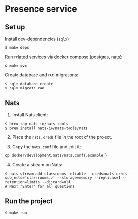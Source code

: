 # Presence service

## Set up

Install dev-dependencies (`sqlx`):

```shell
$ make deps
```

Run related services via docker-compose (postgres, nats):

```shell
$ make svc
```

Create database and run migrations:

```shell
$ sqlx database create
$ sqlx migrate run
```

## Nats

1. Install Nats client:

```shell
$ brew tap nats-io/nats-tools
$ brew install nats-io/nats-tools/nats
```

2. Place the `nats.creds` file in the root of the project.

3. Copy the `nats.conf` file and edit it:

```shell
cp docker/development/nats/nats.conf{.example,}
```

4. Create a stream on Nats:

```shell
$ nats stream add classrooms-reliable --creds=nats.creds --subjects='classrooms.>' --storage=memory --replicas=1 --retention=limits --discard=old
# Next "Enter" for all questions 
```

## Run the project

```shell
$ make run
```
